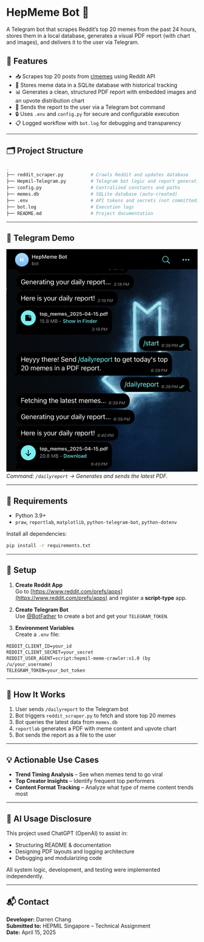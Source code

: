 # HepMeme Bot 📰

A Telegram bot that scrapes Reddit’s top 20 memes from the past 24 hours, stores them in a local database, generates a visual PDF report (with chart and images), and delivers it to the user via Telegram.

## 🚀 Features

- 📥 Scrapes top 20 posts from [r/memes](https://www.reddit.com/r/memes) using Reddit API
- 🧠 Stores meme data in a SQLite database with historical tracking
- 📊 Generates a clean, structured PDF report with embedded images and an upvote distribution chart
- 🤖 Sends the report to the user via a Telegram bot command
- 🔒 Uses `.env` and `config.py` for secure and configurable execution
- 📋 Logged workflow with `bot.log` for debugging and transparency

---

## 🗂️ Project Structure

```bash
.
├── reddit_scraper.py          # Crawls Reddit and updates database
├── Hepmil-Telegram.py         # Telegram bot logic and report generation
├── config.py                  # Centralized constants and paths
├── memes.db                   # SQLite database (auto-created)
├── .env                       # API tokens and secrets (not committed)
├── bot.log                    # Execution logs
├── README.md                  # Project documentation
```

---

## 📸 Telegram Demo

![Telegram Demo Screenshot](demo_screenshot.png)  
_Command: `/dailyreport` → Generates and sends the latest PDF._

---

## 🧾 Requirements

- Python 3.9+
- `praw`, `reportlab`, `matplotlib`, `python-telegram-bot`, `python-dotenv`

Install all dependencies:

```bash
pip install -r requirements.txt
```

---

## 🔐 Setup

1. **Create Reddit App**  
Go to [https://www.reddit.com/prefs/apps](https://www.reddit.com/prefs/apps) and register a **script-type** app.

2. **Create Telegram Bot**  
Use [@BotFather](https://t.me/botfather) to create a bot and get your `TELEGRAM_TOKEN`.

3. **Environment Variables**  
Create a `.env` file:

```env
REDDIT_CLIENT_ID=your_id
REDDIT_CLIENT_SECRET=your_secret
REDDIT_USER_AGENT=script:hepmil-meme-crawler:v1.0 (by /u/your_username)
TELEGRAM_TOKEN=your_bot_token
```

---

## 🧠 How It Works

1. User sends `/dailyreport` to the Telegram bot
2. Bot triggers `reddit_scraper.py` to fetch and store top 20 memes
3. Bot queries the latest data from `memes.db`
4. `reportlab` generates a PDF with meme content and upvote chart
5. Bot sends the report as a file to the user

---

## 💡 Actionable Use Cases

- **Trend Timing Analysis** – See when memes tend to go viral
- **Top Creator Insights** – Identify frequent top performers
- **Content Format Tracking** – Analyze what type of meme content trends most

---

## 🤖 AI Usage Disclosure

This project used ChatGPT (OpenAI) to assist in:

- Structuring README & documentation
- Designing PDF layouts and logging architecture
- Debugging and modularizing code

All system logic, development, and testing were implemented independently.

---

## 📬 Contact

**Developer:** Darren Chang  
**Submitted to:** HEPMIL Singapore – Technical Assignment  
**Date:** April 15, 2025
